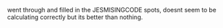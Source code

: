 went through and filled in the JESMISINGCODE spots, doesnt seem to be calculating correctly but its better than nothing. 
